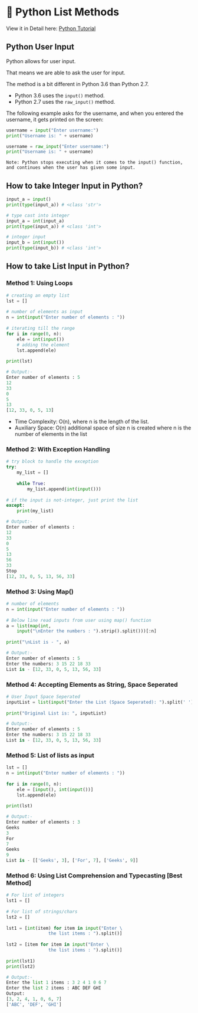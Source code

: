
# 📌 Python List Methods

View it in Detail here: [Python Tutorial](https://www.w3schools.com/python/python_user_input.asp)

## Python User Input
Python allows for user input.

That means we are able to ask the user for input.

The method is a bit different in Python 3.6 than Python 2.7.
- Python 3.6 uses the `input()` method.
- Python 2.7 uses the `raw_input()` method.

The following example asks for the username, and when you entered the username, it gets printed on the screen:
```python
username = input("Enter username:")
print("Username is: " + username)
```
```python
username = raw_input("Enter username:")
print("Username is: " + username)
```
```
Note: Python stops executing when it comes to the input() function, and continues when the user has given some input.
```

## How to take Integer Input in Python?
```python
input_a = input()
print(type(input_a)) # <class 'str'>

# type cast into integer
input_a = int(input_a)
print(type(input_a)) # <class 'int'>
```
```python
# integer input
input_b = int(input())
print(type(input_b)) # <class 'int'>
```
## How to take List Input in Python?
### Method 1: Using Loops
```python
# creating an empty list
lst = []
 
# number of elements as input
n = int(input("Enter number of elements : "))
 
# iterating till the range
for i in range(0, n):
    ele = int(input())
    # adding the element
    lst.append(ele)  
 
print(lst)
```
```python
# Output:-
Enter number of elements : 5
12
33
0
5
13
[12, 33, 0, 5, 13]
```
- Time Complexity: O(n), where n is the length of the list.
- Auxiliary Space: O(n) additional space of size n is created where n is the number of elements in the list 

### Method 2: With Exception Handling  
```python
# try block to handle the exception
try:
    my_list = []
 
    while True:
        my_list.append(int(input()))
 
# if the input is not-integer, just print the list
except:
    print(my_list)
```
```python
# Output:-
Enter number of elements : 
12
33
0
5
13
56
33
Stop
[12, 33, 0, 5, 13, 56, 33]
```
### Method 3: Using Map()  
```python
# number of elements
n = int(input("Enter number of elements : "))
 
# Below line read inputs from user using map() function
a = list(map(int, 
    input("\nEnter the numbers : ").strip().split()))[:n]
 
print("\nList is - ", a)
```
```python
# Output:-
Enter number of elements : 5
Enter the numbers: 3 15 22 18 33
List is - [12, 33, 0, 5, 13, 56, 33]
```
### Method 4: Accepting Elements as String, Space Seperated
```python
# User Input Space Seperated
inputList = list(input("Enter the List (Space Seperated): ").split(' '))
 
print("Original List is: ", inputList)
```
```python
# Output:-
Enter number of elements : 5
Enter the numbers: 3 15 22 18 33
List is - [12, 33, 0, 5, 13, 56, 33]
```
### Method 5: List of lists as input   
```python
lst = []
n = int(input("Enter number of elements : "))
 
for i in range(0, n):
    ele = [input(), int(input())]
    lst.append(ele)
 
print(lst)
```
```python
# Output:-
Enter number of elements : 3
Geeks
3
For
7
Geeks
9
List is - [['Geeks', 3], ['For', 7], ['Geeks', 9]]
```
### Method 6: Using List Comprehension and Typecasting [Best Method]
```python
# For list of integers
lst1 = []
 
# For list of strings/chars
lst2 = []
 
lst1 = [int(item) for item in input("Enter \
                the list items : ").split()]
 
lst2 = [item for item in input("Enter \
                the list items : ").split()]
 
print(lst1)
print(lst2)
```
```python
# Output:-
Enter the list 1 items : 3 2 4 1 0 6 7
Enter the list 2 items : ABC DEF GHI
Output:
[3, 2, 4, 1, 0, 6, 7]
['ABC', 'DEF', 'GHI']
```